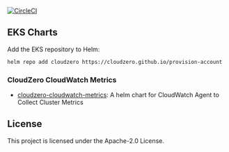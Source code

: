 [![CircleCI](https://circleci.com/gh/aws/eks-charts.svg?style=svg)](https://circleci.com/gh/aws/eks-charts)

## EKS Charts

Add the EKS repository to Helm:

```sh
helm repo add cloudzero https://cloudzero.github.io/provision-account
```

### CloudZero CloudWatch Metrics
* [cloudzero-cloudwatch-metrics](stable/cloudzero-cloudwatch-metrics): A helm chart for CloudWatch Agent to Collect Cluster Metrics

## License

This project is licensed under the Apache-2.0 License.
